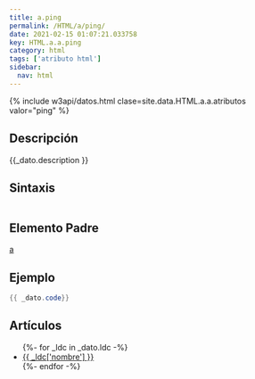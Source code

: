 ```yaml
---
title: a.ping
permalink: /HTML/a/ping/
date: 2021-02-15 01:07:21.033758
key: HTML.a.a.ping
category: html
tags: ['atributo html']
sidebar: 
  nav: html
---
```


{% include w3api/datos.html clase=site.data.HTML.a.a.atributos valor="ping" %}

## Descripción
{{_dato.description }}

## Sintaxis
~~~html
~~~

## Elemento Padre
[a](/HTML/a/)

## Ejemplo
~~~java
{{ _dato.code}}
~~~

## Artículos
<ul>
{%- for _ldc in _dato.ldc -%}
   <li>
       <a href="{{_ldc['url'] }}">{{ _ldc['nombre'] }}</a>
   </li>
{%- endfor -%}
</ul>
